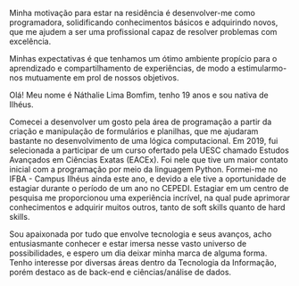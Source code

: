 Minha motivação para estar na residência é desenvolver-me como programadora, solidificando conhecimentos básicos e adquirindo novos, que me ajudem a ser uma profissional capaz de resolver problemas com excelência.

Minhas expectativas é que tenhamos um ótimo ambiente propício para o aprendizado e compartilhamento de experiências, de modo a estimularmo-nos mutuamente em prol de nossos objetivos.



Olá! Meu nome é Náthalie Lima Bomfim, tenho 19 anos e sou nativa de Ilhéus.

Comecei a desenvolver um gosto pela área de programação a partir da criação e manipulação de formulários e planilhas, que me ajudaram bastante no desenvolvimento de uma lógica computacional.
Em 2019, fui selecionada a participar de um curso ofertado pela UESC chamado Estudos Avançados em Ciências Exatas (EACEx). Foi nele que tive um maior contato inicial com a programação por meio da linguagem Python.
Formei-me no IFBA - Campus Ilhéus ainda este ano, e devido a ele tive a oportunidade de estagiar durante o período de um ano no CEPEDI.
Estagiar em um centro de pesquisa me proporcionou uma experiência incrível, na qual pude aprimorar conhecimentos e adquirir muitos outros, tanto de soft skills quanto de hard skills.

Sou apaixonada por tudo que envolve tecnologia e seus avanços, acho entusiasmante conhecer e estar imersa nesse vasto universo de possibilidades, e espero um dia deixar minha marca de alguma forma.
Tenho interesse por diversas áreas dentro da Tecnologia da Informação, porém destaco as de back-end e ciências/análise de dados.
